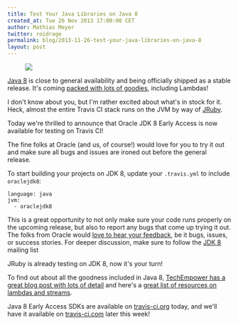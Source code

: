 ```yaml
---
title: Test Your Java Libraries on Java 8
created_at: Tue 26 Nov 2013 17:00:00 CET
author: Mathias Meyer
twitter: roidrage
permalink: blog/2013-11-26-test-your-java-libraries-on-java-8
layout: post
---
```

<figure class="right smaller">
  <img src="http://www.eclipse.org/xtend/images/java8_logo.png"/>
</figure>

[Java 8](https://jdk8.java.net) is close to general availability and being
officially shipped as a stable release. It's coming [packed with lots of
goodies](http://www.techempower.com/blog/2013/03/26/everything-about-java-8/),
including Lambdas!

I don't know about you, but I'm rather excited about what's in stock for it.
Heck, almost the entire Travis CI stack runs on the JVM by way of
[JRuby](http://jruby.org).

Today we're thrilled to announce that Oracle JDK 8 Early Access is now available
for testing on Travis CI!

The fine folks at Oracle (and us, of course!) would love for you to try it out
and make sure all bugs and issues are ironed out before the general release.

To start building your projects on JDK 8, update your `.travis.yml` to include
`oraclejdk8`:

    language: java
    jvm:
      - oraclejdk8

This is a great opportunity to not only make sure your code runs properly on the
upcoming release, but also to report any bugs that come up trying it out. The
folks from Oracle would [love to hear your
feedback](http://bugreport.sun.com/bugreport/), be it bugs, issues, or success
stories. For deeper discussion, make sure to follow the [JDK
8](http://mail.openjdk.java.net/mailman/listinfo/jdk8-dev) mailing list

JRuby is already testing on JDK 8, now it's your turn!

To find out about all the goodness included in Java 8, [TechEmpower has a great
blog post with lots of
detail](http://www.techempower.com/blog/2012/03/26/everything-about-java-8/) and
here's a [great list of resources on lambdas and
streams](http://javarevisited.blogspot.ca/2013/11/java-8-tutorials-resources-and-examples-lambda-expression-stream-api-functional-interfaces.html#more).

Java 8 Early Access SDKs are available on [travis-ci.org](https://travis-ci.org)
today, and we'll have it available on [travis-ci.com](https://travis-ci.com)
later this week!
